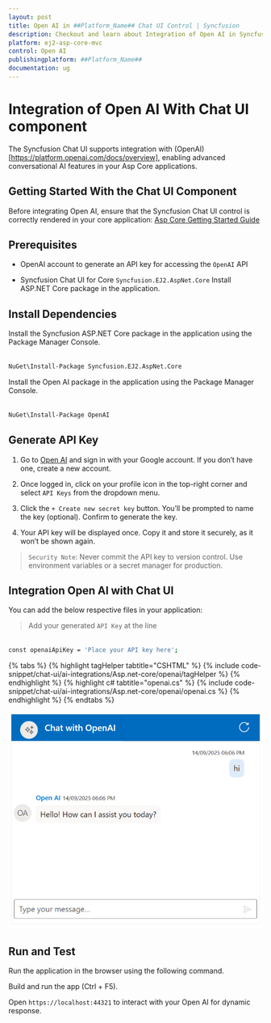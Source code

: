 ```yaml
---
layout: post
title: Open AI in ##Platform_Name## Chat UI Control | Syncfusion
description: Checkout and learn about Integration of Open AI in Syncfusion ##Platform_Name## Chat UI control of Syncfusion Essential JS 2 and more.
platform: ej2-asp-core-mvc
control: Open AI
publishingplatform: ##Platform_Name##
documentation: ug
---
```


# Integration of Open AI With Chat UI component 

The Syncfusion Chat UI supports integration with (OpenAI)[https://platform.openai.com/docs/overview], enabling advanced conversational AI features in your Asp Core applications.

## Getting Started With the Chat UI Component

Before integrating Open AI, ensure that the Syncfusion Chat UI control is correctly rendered in your core application:
[ Asp Core Getting Started Guide](../getting-started)

## Prerequisites

* OpenAI account to generate an API key for accessing the `OpenAI` API

* Syncfusion Chat UI for Core `Syncfusion.EJ2.AspNet.Core` Install ASP.NET Core package in the application.

## Install Dependencies

Install the Syncfusion ASP.NET Core package in the application using the Package Manager Console.

```bash 

NuGet\Install-Package Syncfusion.EJ2.AspNet.Core
```

Install the Open AI package in the application using the Package Manager Console.

```bash 

NuGet\Install-Package OpenAI

```


## Generate API Key

1. Go to [Open AI](https://platform.openai.com/docs/overview) and sign in with your Google account. If you don’t have one, create a new account. 

2. Once logged in, click on your profile icon in the top-right corner and select `API Keys` from the dropdown menu.  

3. Click the `+ Create new secret key` button. You’ll be prompted to name the key (optional). Confirm to generate the key.

4. Your API key will be displayed once. Copy it and store it securely, as it won’t be shown again.

> `Security Note`: Never commit the API key to version control. Use environment variables or a secret manager for production.

##  Integration Open AI with Chat UI

You can add the below respective files in your application:

> Add your generated `API Key` at the line 

```bash

const openaiApiKey = 'Place your API key here';  

```

{% tabs %}
{% highlight tagHelper tabtitle="CSHTML" %}
{% include code-snippet/chat-ui/ai-integrations/Asp.net-core/openai/tagHelper %}
{% endhighlight %}
{% highlight c# tabtitle="openai.cs" %}
{% include code-snippet/chat-ui/ai-integrations/Asp.net-core/openai/openai.cs %}
{% endhighlight %}
{% endtabs %}
  
![Open AI](../../images/openai.png)

## Run and Test 

Run the application in the browser using the following command.

Build and run the app (Ctrl + F5).

Open `https://localhost:44321` to interact with your Open AI for dynamic response.